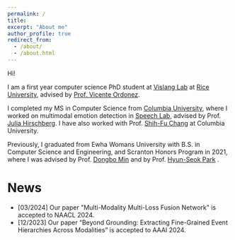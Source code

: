 ```yaml
---
permalink: /
title: 
excerpt: "About me"
author_profile: true
redirect_from: 
  - /about/
  - /about.html
---
```


Hi!

I am a first year computer science PhD student at [Vislang Lab](https://vislang.ai/) at [Rice University](https://csweb.rice.edu/), advised by [Prof. Vicente Ordonez](https://www.cs.rice.edu/~vo9/).

I completed my MS in Computer Science from [Columbia University](https://www.cs.columbia.edu/), where I worked on multimodal emotion detection in [Speech Lab](http://www.cs.columbia.edu/speech/lab.cgi), advised by Prof. [Julia Hirschberg](http://www.cs.columbia.edu/~julia/). I have also worked with Prof. [Shih-Fu Chang](https://www.ee.columbia.edu/~sfchang/) at Columbia University.

Previously, I graduated from Ewha Womans University with B.S. in Computer Science and Engineering, and Scranton Honors Program in 2021, where I was advised by Prof. [Dongbo Min](http://cvl.ewha.ac.kr/) and by Prof. [Hyun-Seok Park](http://www.ewha.ac.kr/ewha/professor/info.do?mode=view&pId=xPCsLydiqzj%2FKdbYExXJKg%3D%3D) .

News
======
- [03/2024] Our paper "Multi-Modality Multi-Loss Fusion Network" is accepted to NAACL 2024.
- [12/2023] Our paper “Beyond Grounding: Extracting Fine-Grained Event Hierarchies Across Modalities” is accepted to AAAI 2024.


